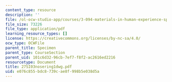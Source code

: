 ```yaml
---
content_type: resource
description: ''
file: /ol-ocw-studio-app/courses/3-094-materials-in-human-experience-spring-2004/e076c855bdc8739cae8f998b5e038d5a_27SI03nosering1dwg.pdf
file_size: 73226
file_type: application/pdf
learning_resource_types: []
license: https://creativecommons.org/licenses/by-nc-sa/4.0/
ocw_type: OCWFile
parent_title: Specimen
parent_type: CourseSection
parent_uid: 101c6d32-96cb-7ef7-f8f2-ac2616ed2216
resourcetype: Document
title: 27SI03nosering1dwg.pdf
uid: e076c855-bdc8-739c-ae8f-998b5e038d5a
---
```

